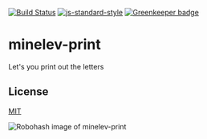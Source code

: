 [![Build Status](https://travis-ci.org/telemark/minelev-print.svg?branch=master)](https://travis-ci.org/telemark/minelev-print)
[![js-standard-style](https://img.shields.io/badge/code%20style-standard-brightgreen.svg?style=flat)](https://github.com/feross/standard)
[![Greenkeeper badge](https://badges.greenkeeper.io/telemark/minelev-print.svg)](https://greenkeeper.io/)

# minelev-print

Let's you print out the letters

## License

[MIT](LICENSE)

![Robohash image of minelev-print](https://robots.kebabstudios.party/minelev-print.png "Robohash image of minelev-print")
